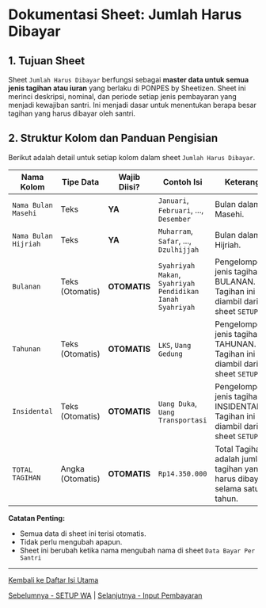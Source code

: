# Dokumentasi Sheet: Jumlah Harus Dibayar

## 1. Tujuan Sheet

Sheet `Jumlah Harus Dibayar` berfungsi sebagai **master data untuk semua jenis tagihan atau iuran** yang berlaku di PONPES by Sheetizen. Sheet ini merinci deskripsi, nominal, dan periode setiap jenis pembayaran yang menjadi kewajiban santri. Ini menjadi dasar untuk menentukan berapa besar tagihan yang harus dibayar oleh santri.

## 2. Struktur Kolom dan Panduan Pengisian

Berikut adalah detail untuk setiap kolom dalam sheet `Jumlah Harus Dibayar`.

| Nama Kolom                | Tipe Data         | Wajib Diisi? | Contoh Isi                                | Keterangan                                                                                                                                  |
|---------------------------|-------------------|--------------|-------------------------------------------|---------------------------------------------------------------------------------------------------------------------------------------------|
| `Nama Bulan Masehi`              | Teks       | **YA** | `Januari`, `Februari`, ..., `Desember` | Bulan dalam Masehi. |
| `Nama Bulan Hijriah`       | Teks              | **YA** | `Muharram`, `Safar`, ..., `Dzulhijjah` | Bulan dalam Hijriah.                                                                                               |
| `Bulanan`        | Teks (Otomatis)    | **OTOMATIS** | `Syahriyah Makan`, `Syahriyah Pendidikan`	`Ianah Syahriyah` | Pengelompokan jenis tagihan BULANAN. Tagihan ini diambil dari sheet `SETUP`.                                                                          |
| `Tahunan`         | Teks (Otomatis)             | **OTOMATIS** | `LKS`, `Uang Gedung`                                  | Pengelompokkan jenis tagihan TAHUNAN. Tagihan ini diambil dari sheet `SETUP`.                                                    |
| `Insidental`         | Teks (Otomatis)    | **OTOMATIS** | `Uang Duka`, `Uang Transportasi` | Pengelompokkan jenis tagihan INSIDENTAL. Tagihan ini diambil dari sheet `SETUP`                                                                          |
| `TOTAL TAGIHAN`     | Angka (Otomatis)              | **OTOMATIS**        | `Rp14.350.000` | Total Tagihan adalah jumlah tagihan yang harus dibayar selama satu tahun.                             |

**Catatan Penting:**
* Semua data di sheet ini terisi otomatis.
* Tidak perlu mengubah apapun.
* Sheet ini berubah ketika nama mengubah nama di sheet `Data Bayar Per Santri`


---
[Kembali ke Daftar Isi Utama](../README.md)

[Sebelumnya - SETUP WA](../docs/SETUP_WA.md) | 
[Selanjutnya - Input Pembayaran](../docs/Input_Pembayaran.md)
